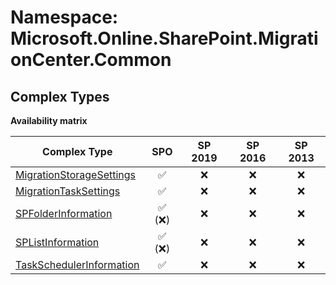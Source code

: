 # Namespace: Microsoft.Online.SharePoint.MigrationCenter.Common

## Complex Types

**Availability matrix**

Complex Type | SPO | SP 2019 | SP 2016 | SP 2013
----------|:---:|:-------:|:-------:|:-------:
[MigrationStorageSettings](./ComplexTypes/MigrationStorageSettings.md) | ✅ | ❌ | ❌ | ❌
[MigrationTaskSettings](./ComplexTypes/MigrationTaskSettings.md) | ✅ | ❌ | ❌ | ❌
[SPFolderInformation](./ComplexTypes/SPFolderInformation.md) | ✅ (❌) | ❌ | ❌ | ❌
[SPListInformation](./ComplexTypes/SPListInformation.md) | ✅ (❌) | ❌ | ❌ | ❌
[TaskSchedulerInformation](./ComplexTypes/TaskSchedulerInformation.md) | ✅ | ❌ | ❌ | ❌